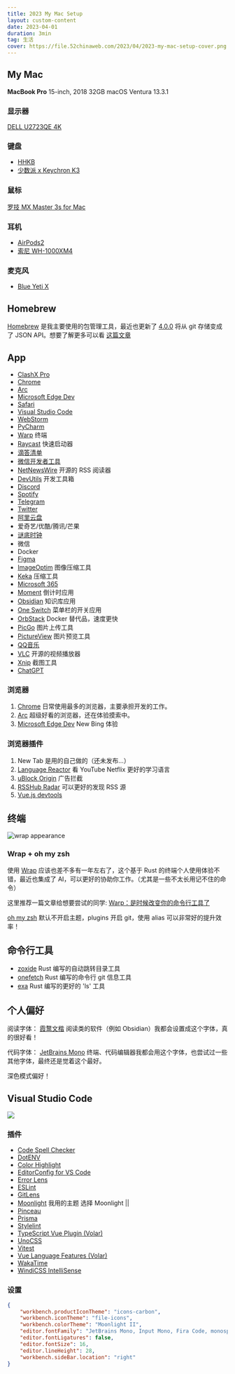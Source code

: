 ```yaml
---
title: 2023 My Mac Setup
layout: custom-content
date: 2023-04-01
duration: 3min
tag: 生活
cover: https://file.52chinaweb.com/2023/04/2023-my-mac-setup-cover.png
---
```



## My Mac

**MacBook Pro** 15-inch, 2018  32GB  macOS Ventura 13.3.1

### 显示器

[DELL U2723QE 4K](https://www.dell.com/zh-cn/shop/%E6%88%B4%E5%B0%94-ultrasharp-27-4k-usb-c-hub-%E6%98%BE%E7%A4%BA%E5%99%A8-u2723qe/apd/210-bdzj/%E6%98%BE%E7%A4%BA%E5%99%A8) 

### 键盘

- [HHKB](https://item.jd.com/100028753785.html) 
- [少数派 x Keychron K3](https://item.jd.com/10046747991292.html)

### 鼠标

[罗技 MX Master 3s for Mac](https://item.jd.com/10069546296993.html)

### 耳机

- [AirPods2](https://www.apple.com.cn/airpods-2nd-generation/) 
- [索尼 WH-1000XM4](https://www.sonystyle.com.cn/products/headphone/wh_1000xm4/wh_1000xm4_b.html)

### 麦克风

- [Blue Yeti X](https://item.jd.com/10029577253060.html)

## Homebrew

[Homebrew](https://brew.sh/) 是我主要使用的包管理工具，最近也更新了 [4.0.0](https://brew.sh/2023/02/16/homebrew-4.0.0/) 将从 git 存储变成了 JSON API。想要了解更多可以看 [这篇文章](https://sspai.com/post/78587) 

## App

- [ClashX Pro](https://install.appcenter.ms/users/clashx/apps/clashx-pro/distribution_groups/public)
- [Chrome](https://www.google.com/chrome/) 
- [Arc](https://arc.net/gift/609d6e6)  
- [Microsoft Edge Dev](https://www.microsoftedgeinsider.com/en-us/welcome?channel=dev&version=74.1.96.24) 
- [Safari](https://www.apple.com.cn/safari/)
- [Visual Studio Code](https://code.visualstudio.com/)
- [WebStorm](https://www.jetbrains.com/zh-cn/webstorm/)
- [PyCharm](https://www.jetbrains.com/zh-cn/pycharm/)
- [Warp](https://www.warp.dev/) 终端
- [Raycast](https://www.raycast.com/) 快速启动器
- [滴答清单](https://dida365.com/about/features)
- [微信开发者工具](https://developers.weixin.qq.com/miniprogram/dev/devtools/download.html)
- [NetNewsWire](https://netnewswire.com/) 开源的 RSS 阅读器
- [DevUtils](https://devutils.com/) 开发工具箱
- [Discord](https://discord.com/)
- [Spotify](https://open.spotify.com/)
- [Telegram](https://desktop.telegram.org/)
- [Twitter](https://twitter.com/settings/download)
- [阿里云盘](https://www.aliyundrive.com/)
- 爱奇艺/优酷/腾讯/芒果
- [谜底时钟](https://www.miidii.tech/)
- 微信
- Docker
- [Figma](https://www.figma.com/downloads/)
- [ImageOptim](https://imageoptim.com/mac) 图像压缩工具
- [Keka](https://www.keka.io/en/) 压缩工具
- [Microsoft 365](https://www.microsoft.com/zh-cn/microsoft-365)
- [Moment](https://fireball.studio/moment/) 倒计时应用
- [Obsidian](https://obsidian.md/) 知识库应用
- [One Switch](https://fireball.studio/oneswitch/) 菜单栏的开关应用
- [OrbStack](https://orbstack.dev/) Docker 替代品，速度更快
- [PicGo](https://github.com/Molunerfinn/PicGo) 图片上传工具
- [PictureView](https://wl879.github.io/apps/picview/) 图片预览工具
- [QQ音乐](https://y.qq.com/)
- [VLC](https://www.videolan.org/) 开源的视频播放器
- [Xnip](https://www.xnipapp.com/) 截图工具
- [ChatGPT](https://github.com/tw93/Pake/blob/master/README_CN.md)


### 浏览器

1. [Chrome](https://www.google.com/chrome/)  日常使用最多的浏览器，主要承担开发的工作。
2. [Arc](https://arc.net/gift/609d6e6)  超级好看的浏览器，还在体验摸索中。
3. [Microsoft Edge Dev](https://www.microsoftedgeinsider.com/en-us/welcome?channel=dev&version=74.1.96.24)  New Bing 体验

### 浏览器插件

1.  New Tab 是用的自己做的（还未发布...）
2.  [Language Reactor](https://www.languagereactor.com/) 看 YouTube Netflix 更好的学习语言
3.  [uBlock Origin](https://chrome.google.com/webstore/detail/ublock-origin/cjpalhdlnbpafiamejdnhcphjbkeiagm) 广告拦截
4.  [RSSHub Radar](https://github.com/DIYgod/RSSHub-Radar) 可以更好的发现 RSS 源
5.  [Vue.js devtools](https://chrome.google.com/webstore/detail/vuejs-devtools/nhdogjmejiglipccpnnnanhbledajbpd)

## 终端

![wrap appearance](https://file.52chinaweb.com/2023/04/wrap-mac-setup.png)

### Wrap + oh my zsh

使用 [Wrap](https://www.warp.dev/) 应该也差不多有一年左右了，这个基于 Rust 的终端个人使用体验不错，最近也集成了 AI，可以更好的协助你工作。（尤其是一些不太长用记不住的命令）

这里推荐一篇文章给想要尝试的同学: [Warp：是时候改变你的命令行工具了](https://sspai.com/post/79262) 

[oh my zsh](https://github.com/ohmyzsh/ohmyzsh) 默认不开启主题，plugins 开启 git，使用 alias 可以非常好的提升效率！

## 命令行工具

- [zoxide](https://github.com/ajeetdsouza/zoxide) Rust 编写的自动跳转目录工具
- [onefetch](https://github.com/o2sh/onefetch) Rust 编写的命令行 git 信息工具
- [exa](https://github.com/ogham/exa) Rust 编写的更好的 'ls' 工具

## 个人偏好

阅读字体： [霞鹜文楷](https://github.com/lxgw/LxgwWenKai)  阅读类的软件（例如 Obsidian）我都会设置成这个字体，真的很好看！

代码字体： [JetBrains Mono](https://www.jetbrains.com/lp/mono/) 终端、代码编辑器我都会用这个字体，也尝试过一些其他字体，最终还是觉着这个最好。

深色模式偏好！


## Visual Studio Code

![](https://file.52chinaweb.com/2023/04/2023-my-mac-setup-vscode.png)

### 插件

- [Code Spell Checker](https://marketplace.visualstudio.com/items?itemName=streetsidesoftware.code-spell-checker)
- [DotENV](https://marketplace.visualstudio.com/items?itemName=mikestead.dotenv)
- [Color Highlight](https://marketplace.visualstudio.com/items?itemName=naumovs.color-highlight)
- [EditorConfig for VS Code](https://marketplace.visualstudio.com/items?itemName=EditorConfig.EditorConfig)
- [Error Lens](https://marketplace.visualstudio.com/items?itemName=usernamehw.errorlens)
- [ESLint](https://marketplace.visualstudio.com/items?itemName=dbaeumer.vscode-eslint)
- [GitLens](https://marketplace.visualstudio.com/items?itemName=eamodio.gitlens)
- [Moonlight](https://marketplace.visualstudio.com/items?itemName=atomiks.moonlight) 我用的主题 选择 Moonlight ||
- [Pinceau](https://marketplace.visualstudio.com/items?itemName=yaelguilloux.pinceau-vscode)
- [Prisma](https://marketplace.visualstudio.com/items?itemName=Prisma.prisma)
- [Stylelint](https://marketplace.visualstudio.com/items?itemName=stylelint.vscode-stylelint)
- [TypeScript Vue Plugin (Volar)](https://marketplace.visualstudio.com/items?itemName=Vue.vscode-typescript-vue-plugin)
- [UnoCSS](https://marketplace.visualstudio.com/items?itemName=antfu.unocss)
- [Vitest](https://marketplace.visualstudio.com/items?itemName=ZixuanChen.vitest-explorer)
- [Vue Language Features (Volar)](https://marketplace.visualstudio.com/items?itemName=Vue.volar)
- [WakaTime](https://marketplace.visualstudio.com/items?itemName=WakaTime.vscode-wakatime)
- [WindiCSS IntelliSense](https://marketplace.visualstudio.com/items?itemName=voorjaar.windicss-intellisense)

### 设置

```json
{
	"workbench.productIconTheme": "icons-carbon",
	"workbench.iconTheme": "file-icons",
	"workbench.colorTheme": "Moonlight II",
	"editor.fontFamily": "JetBrains Mono, Input Mono, Fira Code, monospace",
	"editor.fontLigatures": false,
	"editor.fontSize": 16,
	"editor.lineHeight": 28,
	"workbench.sideBar.location": "right"
}
```
